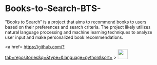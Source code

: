 # Books-to-Search-BTS-

"Books to Search" is a project that aims to recommend books to users based on their preferences and search criteria. The project likely utilizes natural language processing and machine learning techniques to analyze user input and make personalized book recommendations.


<a href= https://github.com/?tab=repositories&q=&type=&language=python&sort= > <img width ='32px' height='32px' src ='https://raw.githubusercontent.com/rahulbanerjee26/githubAboutMeGenerator/main/icons/python.svg'> </a>
